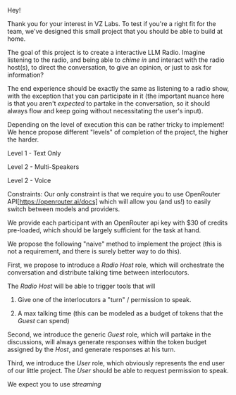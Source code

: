 Hey!

Thank you for your interest in VZ Labs. To test if you're a right fit for the team, we've designed this small project that you should be able to build at home.

The goal of this project is to create a interactive LLM Radio. Imagine listening to the radio, and being able to _chime in_ and interact with the radio host(s), to direct the conversation, to give an opinion, or just to ask for information? 

The end experience should be exactly the same as listening to a radio show, with the exception that you can participate in it (the important nuance here is that you aren't _expected_ to partake in the conversation, so it should always flow and keep going without necessitating the user's input). 

Depending on the level of execution this can be rather tricky to implement! We hence propose different "levels" of completion of the project, the higher the harder.


Level 1 - Text Only

Level 2 - Multi-Speakers

Level 2 - Voice


Constraints: Our only constraint is that we require you to use OpenRouter API[https://openrouter.ai/docs] which will allow you (and us!) to easily switch between models and providers.

We provide each participant with an OpenRouter api key with $30 of credits pre-loaded, which should be largely sufficient for the task at hand. 


We propose the following "naive" method to implement the project (this is not a requirement, and there is surely better way to do this).

First, we propose to introduce a _Radio Host_ role, which will orchestrate the conversation and distribute talking time between interlocutors.

The _Radio Host_ will be able to trigger tools that will 

1. Give one of the interlocutors a "turn" / permission to speak.

2. A max talking time (this can be modeled as a budget of tokens that the _Guest_ can spend)

Second, we introduce the generic _Guest_ role, which will partake in the discussions, will always generate responses within the token budget assigned by the _Host_, and generate responses at his turn.

Third, we introduce the _User_ role, which obviously represents the end user of our little project. The _User_ should be able to request permission to speak.


We expect you to use _streaming_
